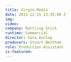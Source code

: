 ```yaml
---
title: Virgin Media
date: 2015-12-15 13:35:00 Z
img: 
video: 
company: Rattling Stick
runtime: Commercial
director: Sara Dunlop
producers: Stuart Bentham
role: Production Assistant
is-featured: 
---
```


